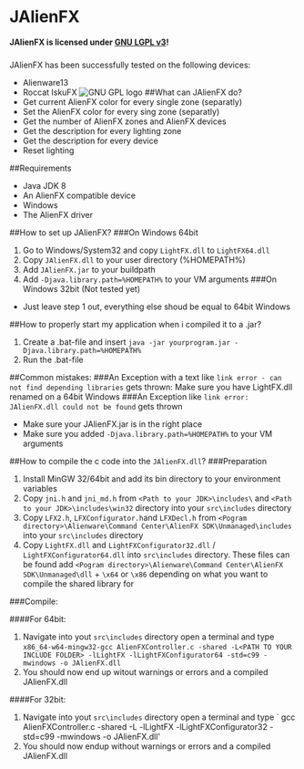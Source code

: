 # JAlienFX
**JAlienFX is licensed under [GNU LGPL v3](https://www.gnu.org/licenses/gpl.txt)!**<br>
###
JAlienFX has been successfully tested on the following devices:
* Alienware13
* Roccat IskuFX
![GNU GPL logo]( https://www.gnu.org/graphics/lgplv3-147x51.png "The JAlienFX API is licensed under GNU LGPL v3")
##What can JAlienFX do?
* Get current AlienFX color for every single zone (separatly)
* Set the AlienFX color for every sing zone (separatly)
* Get the number of AlienFX zones and AlienFX devices
* Get the description for every lighting zone
* Get the description for every device
* Reset lighting

##Requirements
* Java JDK 8
* An AlienFX compatible device
* Windows
* The AlienFX driver

##How to set up JAlienFX?
###On Windows 64bit
1. Go to Windows/System32 and copy `LightFX.dll` to `LightFX64.dll`
2. Copy `JAlienFX.dll` to your user directory (%HOMEPATH%)
3. Add `JAlienFX.jar` to your buildpath
4. Add `-Djava.library.path=%HOMEPATH%` to your VM arguments
###On Windows 32bit (Not tested yet)
* Just leave step 1 out, everything else shoud be equal to 64bit Windows

##How to properly start my application when i compiled it to a .jar?
1. Create a .bat-file and insert `java -jar yourprogram.jar -Djava.library.path=%HOMEPATH%`
2. Run the .bat-file

##Common mistakes:
###An Exception with a text like `link error - can not find depending libraries` gets thrown:
Make sure you have LightFX.dll renamed on a 64bit Windows
###An Exception like `link error: JAlienFX.dll could not be found` gets thrown
* Make sure your JAlienFX.jar is in the right place
* Make sure you added `-Djava.library.path=%HOMEPATH%` to your VM arguments

##How to compile the c code into the `JAlienFX.dll`?
###Preparation
1. Install MinGW 32/64bit and add its bin directory to your environment variables
2. Copy `jni.h` and `jni_md.h` from  `<Path to your JDK>\includes\` and `<Path to your JDK>\includes\win32` directory into your `src\includes` directory
3. Copy `LFX2.h`, `LFXConfigurator.h`and `LFXDecl.h` from `<Pogram directory>\Alienware\Command Center\AlienFX SDK\Unmanaged\includes` into your `src\includes` directory
4. Copy `LightFX.dll` and `LightFXConfigurator32.dll` / `LightFXConfigurator64.dll` into `src\includes` directory. These files can be found add `<Pogram directory>\Alienware\Command Center\AlienFX SDK\Unmanaged\dll` + `\x64` or `\x86` depending on what you want to compile the shared library for

###Compile:

####For 64bit:
1. Navigate into yout `src\includes` directory open a terminal and type `x86_64-w64-mingw32-gcc AlienFXController.c -shared -L<PATH TO YOUR INCLUDE FOLDER> -lLightFX -lLightFXConfigurator64 -std=c99 -mwindows -o JAlienFX.dll`
2. You should now end up witout warnings or errors and a compiled JAlienFX.dll

####For 32bit:
1. Navigate into yout `src\includes` directory open a terminal and type `
gcc AlienFXController.c -shared -L<PATH TO YOUR INCLUDE FOLDER> -lLightFX -lLightFXConfigurator32 -std=c99 -mwindows -o JAlienFX.dll'
2. You should now endup without warnings or errors and a compiled JAlienFX.dll
